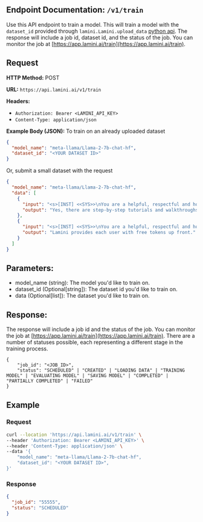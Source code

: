 ## Endpoint Documentation: `/v1/train`

Use this API endpoint to train a model. This will train a model with the `dataset_id` provided through `lamini.Lamini.upload_data` [python api](/docs/rest_api/upload_data.md). The response will include a job id, dataset id, and the status of the job. You can monitor the job at [https://app.lamini.ai/train](https://app.lamini.ai/train).

## Request

**HTTP Method:** POST

**URL:** `https://api.lamini.ai/v1/train`

**Headers:**

- `Authorization: Bearer <LAMINI_API_KEY>`
- `Content-Type: application/json`

**Example Body (JSON):**
To train on an already uploaded dataset

```json
{
  "model_name": "meta-llama/Llama-2-7b-chat-hf",
  "dataset_id": "<YOUR DATASET ID>"
}
```

Or, submit a small dataset with the request

```json
{
  "model_name": "meta-llama/Llama-2-7b-chat-hf",
  "data": [
    {
      "input": "<s>[INST] <<SYS>>\nYou are a helpful, respectful and honest assistant. Always answer as helpfully as possible, while being safe.  Your answers should not include any harmful, unethical, racist, sexist, toxic, dangerous, or illegal content. Please ensure that your responses are socially unbiased and positive in nature.\n<</SYS>>\n\nAre there any step-by-step tutorials or walkthroughs available in the documentation?[/INST]",
      "output": "Yes, there are step-by-step tutorials and walkthroughs available in the documentation section. Here\u2019s an example for using Lamini to get insights into any python library: https://lamini-ai.github.io/example/"
    },
    {
      "input": "<s>[INST] <<SYS>>\nYou are a helpful, respectful and honest assistant. Always answer as helpfully as possible, while being safe.  Your answers should not include any harmful, unethical, racist, sexist, toxic, dangerous, or illegal content. Please ensure that your responses are socially unbiased and positive in nature.\n<</SYS>>\n\nDoes Lamini have a limit on the number of API requests I can make?",
      "output": "Lamini provides each user with free tokens up front."
    }
  ]
}
```

## Parameters:

- model_name (string): The model you'd like to train on.
- dataset_id (Optional[string]): The dataset id you'd like to train on.
- data (Optional[list]): The dataset you'd like to train on.

## Response:

The response will include a job id and the status of the job. You can monitor the job at [https://app.lamini.ai/train](https://app.lamini.ai/train). There are a number of statuses possible, each representing a different stage in the training process.

```
{
    "job_id": "<JOB_ID>",
    "status": "SCHEDULED" | "CREATED" | "LOADING DATA" | "TRAINING MODEL" | "EVALUATING MODEL" | "SAVING MODEL" | "COMPLETED" | "PARTIALLY COMPLETED" | "FAILED"
}
```

## Example

### Request

```bash
curl --location 'https://api.lamini.ai/v1/train' \
--header 'Authorization: Bearer <LAMINI_API_KEY>' \
--header 'Content-Type: application/json' \
--data '{
    "model_name": "meta-llama/Llama-2-7b-chat-hf",
    "dataset_id": "<YOUR DATASET ID>",
}'
```

### Response

```json
{
  "job_id": "55555",
  "status": "SCHEDULED"
}
```
